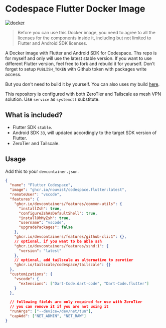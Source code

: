 # Codespace Flutter Docker Image

[![docker](https://img.shields.io/badge/docker-%230db7ed.svg?logo=docker&logoColor=white)](
https://github.com/nouvist/codespace.flutter/pkgs/container/codespace.flutter)

> Before you can use this Docker image, you need to agree to all the licenses
> for the components inside it, including but not limited to Flutter and
> Android SDK licenses.

A Docker image with Flutter and Android SDK for Codespace. Ths repo is for
myself and only will use the latest stable version. If you want to use
different Flutter version, feel free to fork and rebuild it for yourself.
Don't forget to setup `PUBLISH_TOKEN` with Github token with packages write
access.

But you don't need to build it by yourself. You can also uses my build
[here](https://github.com/nouvist/codespace.flutter/pkgs/container/codespace.flutter).

This repository is configured with both ZeroTier and Tailscale as mesh VPN
solution. Use `service` as `systemctl` substitute.

## What is included?

- Flutter SDK `stable`.
- Android SDK `33`, will updated accordingly to the target SDK version of
  Flutter.
- ZeroTier and Tailscale.

## Usage

Add this to your `devcontainer.json`.

```json
{
  "name": "Flutter Codespace",
  "image": "ghcr.io/nouvist/codespace.flutter:latest",
  "remoteUser": "vscode",
  "features": {
    "ghcr.io/devcontainers/features/common-utils": {
      "installZsh": true,
      "configureZshAsDefaultShell": true,
      "installOhMyZsh": true,
      "username": "vscode",
      "upgradePackages": false
    },
    "ghcr.io/devcontainers/features/github-cli:1": {},
    // optional, if you want to be able ssh
    "ghcr.io/devcontainers/features/sshd:1": {
      "version": "latest"
    },
    // optional, add tailscale as alternative to zerotier
    "ghcr.io/tailscale/codespace/tailscale": {}
  },
  "customizations": {
    "vscode": {
      "extensions": ["Dart-Code.dart-code", "Dart-Code.flutter"]
    }
  },

  // following fields are only required for use with ZeroTier
  // you can remove it if you are not using it
  "runArgs": ["--device=/dev/net/tun"],
  "capAdd": ["NET_ADMIN", "NET_RAW"]
}
```
